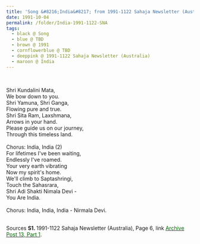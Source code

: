 ```yaml
---
title: 'Song &#8216;India&#8217; from 1991-1122 Sahaja Newsletter (Australia), Page 6'
date: 1991-10-04
permalink: /folder/India-1991-1122-SNA
tags:
  - black @ Song
  - blue @ TBD
  - brown @ 1991
  - cornflowerblue @ TBD
  - deeppink @ 1991-1122 Sahaja Newsletter (Australia)
  - maroon @ India
---
```


<br>

<p>
Shri Kundalini Mata,<br>
We bow down to you.<br>
Shri Yamuna, Shri Ganga,<br>
Flowing pure and true.<br>
Shri Sita Ram, Laxshmana,<br>
Arrows in your hand.<br>
Please guide us on our journey,<br>
Through this timeless land.<br>
<br>
Chorus: India, India (2)<br>
For lifetimes I've been waiting,<br>
Endlessly I've roamed.<br>
Your very earth vibrating<br>
Now my spirit's home.<br>
We'll climb to Saptashringi,<br>
Touch the Sahasrara,<br>
Shri Adi Shakti Nimala Devi -<br>
You Are India.<br>
<br>
Chorus: India, India, India - Nirmala Devi.<br>
</p> 

<br>

<wave-list>
<list-title color="DarkSeaGreen" width="40">Sources</list-title>
  <list-item color="BlanchedAlmond"  width="280"><b>S1. </b> 1991-1122 Sahaja Newsletter (Australia), Page 6, link <a href="https://seven-teams.github.io/archives/2023/0824-b"><font color="DarkGreen">Archive Post 13, Part 1</font></a>.</list-item>
</wave-list>